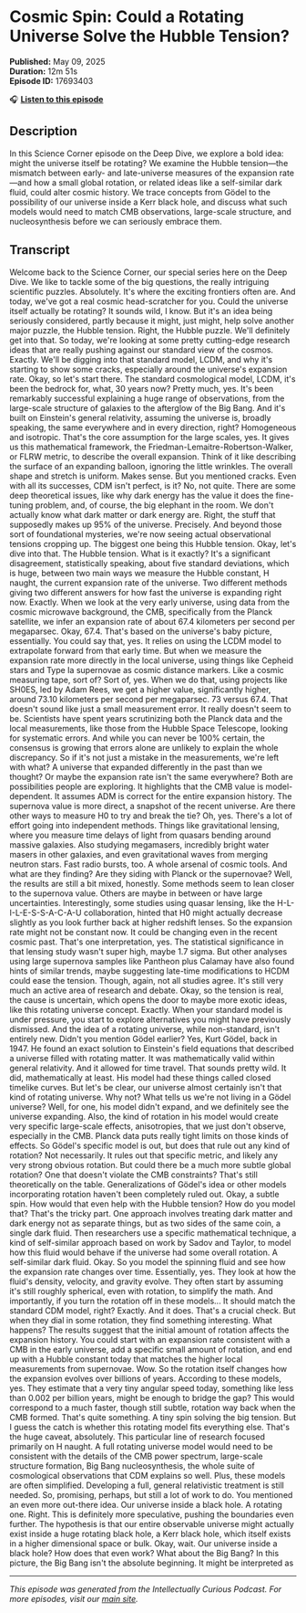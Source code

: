 # Cosmic Spin: Could a Rotating Universe Solve the Hubble Tension?

**Published:** May 09, 2025  
**Duration:** 12m 51s  
**Episode ID:** 17693403

🎧 **[Listen to this episode](https://intellectuallycurious.buzzsprout.com/2529712/episodes/17693403-cosmic-spin-could-a-rotating-universe-solve-the-hubble-tension?)**

## Description

In this Science Corner episode on the Deep Dive, we explore a bold idea: might the universe itself be rotating? We examine the Hubble tension—the mismatch between early- and late-universe measures of the expansion rate—and how a small global rotation, or related ideas like a self-similar dark fluid, could alter cosmic history. We trace concepts from Gödel to the possibility of our universe inside a Kerr black hole, and discuss what such models would need to match CMB observations, large-scale structure, and nucleosynthesis before we can seriously embrace them.

## Transcript

Welcome back to the Science Corner, our special series here on the Deep Dive. We like to tackle some of the big questions, the really intriguing scientific puzzles. Absolutely. It's where the exciting frontiers often are. And today, we've got a real cosmic head-scratcher for you. Could the universe itself actually be rotating? It sounds wild, I know. But it's an idea being seriously considered, partly because it might, just might, help solve another major puzzle, the Hubble tension. Right, the Hubble puzzle. We'll definitely get into that. So today, we're looking at some pretty cutting-edge research ideas that are really pushing against our standard view of the cosmos. Exactly. We'll be digging into that standard model, LCDM, and why it's starting to show some cracks, especially around the universe's expansion rate. Okay, so let's start there. The standard cosmological model, LCDM, it's been the bedrock for, what, 30 years now? Pretty much, yes. It's been remarkably successful explaining a huge range of observations, from the large-scale structure of galaxies to the afterglow of the Big Bang. And it's built on Einstein's general relativity, assuming the universe is, broadly speaking, the same everywhere and in every direction, right? Homogeneous and isotropic. That's the core assumption for the large scales, yes. It gives us this mathematical framework, the Friedman-Lemaitre-Robertson-Walker, or FLRW metric, to describe the overall expansion. Think of it like describing the surface of an expanding balloon, ignoring the little wrinkles. The overall shape and stretch is uniform. Makes sense. But you mentioned cracks. Even with all its successes, CDM isn't perfect, is it? No, not quite. There are some deep theoretical issues, like why dark energy has the value it does the fine-tuning problem, and, of course, the big elephant in the room. We don't actually know what dark matter or dark energy are. Right, the stuff that supposedly makes up 95% of the universe. Precisely. And beyond those sort of foundational mysteries, we're now seeing actual observational tensions cropping up. The biggest one being this Hubble tension. Okay, let's dive into that. The Hubble tension. What is it exactly? It's a significant disagreement, statistically speaking, about five standard deviations, which is huge, between two main ways we measure the Hubble constant, H naught, the current expansion rate of the universe. Two different methods giving two different answers for how fast the universe is expanding right now. Exactly. When we look at the very early universe, using data from the cosmic microwave background, the CMB, specifically from the Planck satellite, we infer an expansion rate of about 67.4 kilometers per second per megaparsec. Okay, 67.4. That's based on the universe's baby picture, essentially. You could say that, yes. It relies on using the LCDM model to extrapolate forward from that early time. But when we measure the expansion rate more directly in the local universe, using things like Cepheid stars and Type Ia supernovae as cosmic distance markers. Like a cosmic measuring tape, sort of? Sort of, yes. When we do that, using projects like SH0ES, led by Adam Rees, we get a higher value, significantly higher, around 73.10 kilometers per second per megaparsec. 73 versus 67.4. That doesn't sound like just a small measurement error. It really doesn't seem to be. Scientists have spent years scrutinizing both the Planck data and the local measurements, like those from the Hubble Space Telescope, looking for systematic errors. And while you can never be 100% certain, the consensus is growing that errors alone are unlikely to explain the whole discrepancy. So if it's not just a mistake in the measurements, we're left with what? A universe that expanded differently in the past than we thought? Or maybe the expansion rate isn't the same everywhere? Both are possibilities people are exploring. It highlights that the CMB value is model-dependent. It assumes ADM is correct for the entire expansion history. The supernova value is more direct, a snapshot of the recent universe. Are there other ways to measure H0 to try and break the tie? Oh, yes. There's a lot of effort going into independent methods. Things like gravitational lensing, where you measure time delays of light from quasars bending around massive galaxies. Also studying megamasers, incredibly bright water masers in other galaxies, and even gravitational waves from merging neutron stars. Fast radio bursts, too. A whole arsenal of cosmic tools. And what are they finding? Are they siding with Planck or the supernovae? Well, the results are still a bit mixed, honestly. Some methods seem to lean closer to the supernova value. Others are maybe in between or have large uncertainties. Interestingly, some studies using quasar lensing, like the H-L-I-L-E-S-S-A-C-A-U collaboration, hinted that H0 might actually decrease slightly as you look further back at higher redshift lenses. So the expansion rate might not be constant now. It could be changing even in the recent cosmic past. That's one interpretation, yes. The statistical significance in that lensing study wasn't super high, maybe 1.7 sigma. But other analyses using large supernova samples like Pantheon plus Calamay have also found hints of similar trends, maybe suggesting late-time modifications to HCDM could ease the tension. Though, again, not all studies agree. It's still very much an active area of research and debate. Okay, so the tension is real, the cause is uncertain, which opens the door to maybe more exotic ideas, like this rotating universe concept. Exactly. When your standard model is under pressure, you start to explore alternatives you might have previously dismissed. And the idea of a rotating universe, while non-standard, isn't entirely new. Didn't you mention Gödel earlier? Yes, Kurt Gödel, back in 1947. He found an exact solution to Einstein's field equations that described a universe filled with rotating matter. It was mathematically valid within general relativity. And it allowed for time travel. That sounds pretty wild. It did, mathematically at least. His model had these things called closed timelike curves. But let's be clear, our universe almost certainly isn't that kind of rotating universe. Why not? What tells us we're not living in a Gödel universe? Well, for one, his model didn't expand, and we definitely see the universe expanding. Also, the kind of rotation in his model would create very specific large-scale effects, anisotropies, that we just don't observe, especially in the CMB. Planck data puts really tight limits on those kinds of effects. So Gödel's specific model is out, but does that rule out any kind of rotation? Not necessarily. It rules out that specific metric, and likely any very strong obvious rotation. But could there be a much more subtle global rotation? One that doesn't violate the CMB constraints? That's still theoretically on the table. Generalizations of Gödel's idea or other models incorporating rotation haven't been completely ruled out. Okay, a subtle spin. How would that even help with the Hubble tension? How do you model that? That's the tricky part. One approach involves treating dark matter and dark energy not as separate things, but as two sides of the same coin, a single dark fluid. Then researchers use a specific mathematical technique, a kind of self-similar approach based on work by Sadov and Taylor, to model how this fluid would behave if the universe had some overall rotation. A self-similar dark fluid. Okay. So you model the spinning fluid and see how the expansion rate changes over time. Essentially, yes. They look at how the fluid's density, velocity, and gravity evolve. They often start by assuming it's still roughly spherical, even with rotation, to simplify the math. And importantly, if you turn the rotation off in these models... It should match the standard CDM model, right? Exactly. And it does. That's a crucial check. But when they dial in some rotation, they find something interesting. What happens? The results suggest that the initial amount of rotation affects the expansion history. You could start with an expansion rate consistent with a CMB in the early universe, add a specific small amount of rotation, and end up with a Hubble constant today that matches the higher local measurements from supernovae. Wow. So the rotation itself changes how the expansion evolves over billions of years. According to these models, yes. They estimate that a very tiny angular speed today, something like less than 0.002 per billion years, might be enough to bridge the gap? This would correspond to a much faster, though still subtle, rotation way back when the CMB formed. That's quite something. A tiny spin solving the big tension. But I guess the catch is whether this rotating model fits everything else. That's the huge caveat, absolutely. This particular line of research focused primarily on H naught. A full rotating universe model would need to be consistent with the details of the CMB power spectrum, large-scale structure formation, Big Bang nucleosynthesis, the whole suite of cosmological observations that CDM explains so well. Plus, these models are often simplified. Developing a full, general relativistic treatment is still needed. So, promising, perhaps, but still a lot of work to do. You mentioned an even more out-there idea. Our universe inside a black hole. A rotating one. Right. This is definitely more speculative, pushing the boundaries even further. The hypothesis is that our entire observable universe might actually exist inside a huge rotating black hole, a Kerr black hole, which itself exists in a higher dimensional space or bulk. Okay, wait. Our universe inside a black hole? How does that even work? What about the Big Bang? In this picture, the Big Bang isn't the absolute beginning. It might be interpreted as

---
*This episode was generated from the Intellectually Curious Podcast. For more episodes, visit our [main site](https://intellectuallycurious.buzzsprout.com).*
